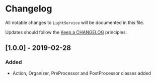 # Changelog

All notable changes to `LightService` will be documented in this file.

Updates should follow the [Keep a CHANGELOG](http://keepachangelog.com/) principles.

## [1.0.0] - 2019-02-28

### Added
- Action, Organizer, PreProcessor and PostProcessor classes added
